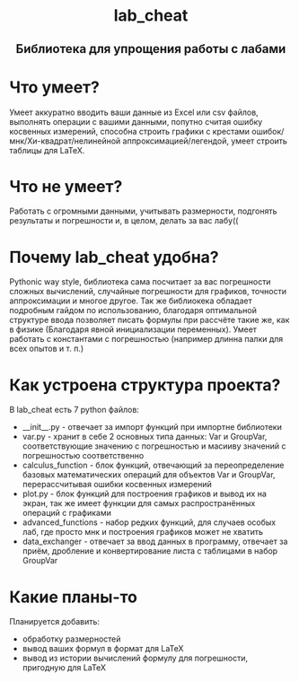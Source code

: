 <h1 align="center">lab_cheat</h1>
<h2 align="center"> Библиотека для упрощения работы с лабами </h2>

# Что умеет?
Умеет аккуратно вводить ваши данные из Excel или csv файлов, выполнять операции с вашими данными, попутно считая ошибку косвенных измерений, способна строить графики с крестами ошибок/мнк/Хи-квадрат/нелинейной аппроксимацией/легендой, умеет строить таблицы для LaTeX.

# Что не умеет?
Работать с огромными данными, учитывать размерности, подгонять результаты и погрешности и, в целом, делать за вас лабу((

# Почему lab_cheat удобна?
Pythonic way style, библиотека сама посчитает за вас погрешности сложных вычислений, случайные погрешности для графиков, точности аппроксимации и многое другое. Так же библиокека обладает подробным гайдом по использованию, благодаря оптимальной структуре ввода позволяет писать формулы при рассчёте такие же, как в физике (Благодаря явной инициализации переменных). Умеет работать с константами с погрешностью (например длинна палки для всех опытов и т. п.)

# Как устроена структура проекта?
В lab_cheat есть 7 python файлов:
- \_\_init\_\_.py - отвечает за импорт функций при импортне библиотеки
- var.py - хранит в себе 2 основных типа данных: Var и GroupVar, соответствующие значению с погрешностью и масииву значений с погрешностью соответственно
- calculus_function - блок функций, отвечающий за переопределение базовых математических операций для объектов Var и GroupVar, перерассчитывая ошибки косвенных измерений
- plot.py - блок функций для построения графиков и вывод их на экран, так же имеет функции для самых распространённых операций с графиками
- advanced_functions - набор редких функций, для случаев особых лаб, где просто мнк и построения графиков может не хватить
- data_exchanger - отвечает за ввод данных в программу, отвечает за приём, дробление и конвертирование листа с таблицами в набор GroupVar

# Какие планы-то
Планируется добавить:
- обработку размерностей
- вывод ваших формул в формат для LaTeX
- вывод из истории вычислений формулу для погрешности, пригодную для LaTeX
